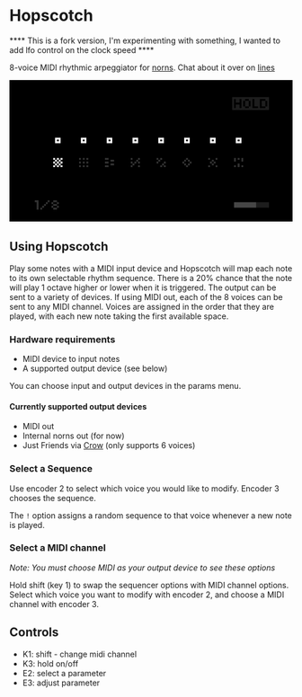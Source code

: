 # Hopscotch

**** This is a fork version, I'm experimenting with something, I wanted to add lfo control on the clock speed ****

8-voice MIDI rhythmic arpeggiator for [norns](https://monome.org/norns/). Chat about it over on [lines](https://llllllll.co/t/hopscotch-midi-sequencer-arpeggiator/47655)

![](img/hopscotch.png)

## Using Hopscotch

Play some notes with a MIDI input device and Hopscotch will map each note to its own selectable rhythm sequence. There is a 20% chance that the note will play 1 octave higher or lower when it is triggered. The output can be sent to a variety of devices. If using MIDI out, each of the 8 voices can be sent to any MIDI channel. Voices are assigned in the order that they are played, with each new note taking the first available space.

### Hardware requirements

- MIDI device to input notes
- A supported output device (see below)

You can choose input and output devices in the params menu.

#### Currently supported output devices
- MIDI out
- Internal norns out (for now)
- Just Friends via [Crow](https://monome.org/#crow) (only supports 6 voices)

### Select a Sequence

Use encoder 2 to select which voice you would like to modify. Encoder 3 chooses the sequence.

The `!` option assigns a random sequence to that voice whenever a new note is played.

### Select a MIDI channel

*Note: You must choose MIDI as your output device to see these options*

Hold shift (key 1) to swap the sequencer options with MIDI channel options. Select which voice you want to modify with encoder 2, and choose a MIDI channel with encoder 3.

## Controls

- K1: shift - change midi channel
- K3: hold on/off
- E2: select a parameter
- E3: adjust parameter
